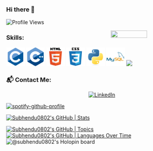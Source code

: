 
 ### Hi there 👋<br>
 <!--![Profile views](https://gpvc.arturio.dev/Subhendu0802)
-->

<!--![Visitor Count](https://profile-counter.glitch.me/{subhendu0802}/count.svg)
-->
![Profile Views](https://komarev.com/ghpvc/?username=subhendu0802)



<!--
**Subhendu0802/Subhendu0802** is a ✨ _special_ ✨ repository because its `README.md` (this file) appears on your GitHub profile.

Here are some ideas to get you started:

- 🔭 I’m currently working on ..
- 🌱 I’m currently learning ...
- 👯 I’m looking to collaborate on ...
- 🤔 I’m looking for help with ...
- 💬 Ask me about ...
- 📫 How to reach me: ...
- 😄 Pronouns: ...
- ⚡ Fun fact: ...
![Subhendu's github stats](https://github-readme-stats.vercel.app/api?username=Subhendu0802&theme=tokyonight)
-->
 
<p>
 <img src="https://tenor.com/en-GB/view/kou-ao-haru-ride-kou-mabuchi-anime-look-gif-17477946.gif" height="50%" width="44%" align="right" />
<!--
<img src="https://tenor.com/en-GB/view/cool-gif-23950227.gif" height="50%" width="44%" align="right" />
-->
 
 ### <b>Skills:</b>

<code><img height="50" src="https://raw.githubusercontent.com/devicons/devicon/master/icons/c/c-original.svg"></code>
<code><img height="50" src="https://raw.githubusercontent.com/devicons/devicon/master/icons/cplusplus/cplusplus-original.svg"></code>
<code><img height="50" src="https://raw.githubusercontent.com/devicons/devicon/master/icons/html5/html5-original-wordmark.svg"></code>
<code><img height="50" src="https://raw.githubusercontent.com/devicons/devicon/master/icons/css3/css3-original-wordmark.svg"></code>
<code><img height="50" src="https://raw.githubusercontent.com/devicons/devicon/master/icons/python/python-original.svg"></code>
<code><img height="50" src="https://raw.githubusercontent.com/devicons/devicon/master/icons/mysql/mysql-original-wordmark.svg"></code>
<code><img height="50" src="https://www.vectorlogo.zone/logos/git-scm/git-scm-icon.svg"></code>

<!--<img align="right" height="256px" width="44%"  alt="gif" style="display: inline-block" src="https://user-images.githubusercontent.com/89163743/215576915-a05ec6e2-ae94-464c-8ac4-244fbd542c90.png">
-->

</p>
<h3 align = "left">📬 Contact Me:</h3>
<p align='center'>
&nbsp;&nbsp;
<a href="https://www.linkedin.com/in/subhendu-adhikari/"><img alt="LinkedIn" height="50" width="45" src="https://img.icons8.com/ultraviolet/40/000000/linkedin.png"/></a>
</p>

[![spotify-github-profile](https://spotify-github-profile.vercel.app/api/view?uid=054cj4yit9t6h7m7e1ulhhh0s&cover_image=true&theme=default&show_offline=true&background_color=121212&interchange=true&bar_color_cover=false)](https://spotify-github-profile.vercel.app/api/view?uid=054cj4yit9t6h7m7e1ulhhh0s&redirect=true)
 

              
[![Subhendu0802's GitHub | Stats](https://stats.quine.sh/Subhendu0802/github?theme=dark)](https://quine.sh)


[![Subhendu0802's GitHub | Topics](https://stats.quine.sh/Subhendu0802/topics-over-time?theme=dark)](https://quine.sh)
[![Subhendu0802's GitHub | Languages Over Time](https://stats.quine.sh/Subhendu0802/languages-over-time?theme=dark)](https://quine.sh)
![@subhendu0802's Holopin board](https://holopin.me/subhendu0802)


<!--
<code><img height="40" src="https://raw.githubusercontent.com/devicons/devicon/master/icons/javascript/javascript-original.svg"></code>
<code><img height="40" src="https://raw.githubusercontent.com/devicons/devicon/master/icons/react/react-original-wordmark.svg"></code>
<code><img height="40" src="https://raw.githubusercontent.com/devicons/devicon/master/icons/nodejs/nodejs-original-wordmark.svg"></code>
<code><img height="40" src="https://raw.githubusercontent.com/devicons/devicon/master/icons/mongodb/mongodb-original-wordmark.svg"></code>
<code><img height="40" src="https://www.vectorlogo.zone/logos/git-scm/git-scm-icon.svg"></code>
-->
